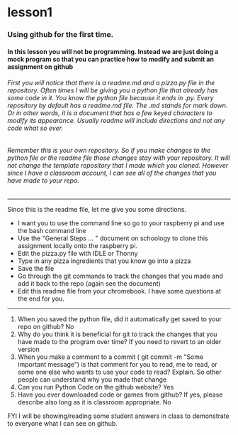 # lesson1
### Using github for the first time.
#### In this lesson you will not be programming.  Instead we are just doing a mock program so that you can practice how to modify and submit an assignment on github
###### First you will notice that there is a readme.md and a pizza.py file in the repository.  Often times I will be giving you a python file that already has some code in it.  You know the python file because it ends in .py.  Every repository by default has a readme.md file.  The .md stands for mark down.  Or in other words, it is a document that has a few keyed characters to modify its appearance.  Usually readme will include directions and not any code what so ever.
###### Remember this is your own repository.  So if you make changes to the python file or the readme file those changes stay with your repository.  It will not change the template repository that I made which you cloned.  However since I have a classroom account, I can see all of the changes that you have made to your repo.
---------------------------------------------
Since this is the readme file, let me give you some directions.
* I want you to use the command line so go to your raspberry pi and use the bash command line
* Use the "General Steps ... " document on schoology to clone this assignment locally onto the raspberry pi.
* Edit the pizza.py file with IDLE or Thonny
* Type in any pizza ingredients that you know go into a pizza
* Save the file
* Go through the git commands to track the changes that you made and add it back to the repo (again see the document)
* Edit this readme file from your chromebook.  I have some questions at the end for you.
---------------------------------------------
1) When you saved the python file, did it automatically get saved to your repo on github? No
2) Why do you think it is beneficial for git to track the changes that you have made to the program over time? If you need to revert to an older version
3) When you make a comment to a commit ( git commit -m "Some important message") is that comment for you to read, me to read, or some one else who wants to use your code to read?  Explain. So other people can understand why you made that change
4) Can you run Python Code on the github website? Yes
5) Have you ever downloaded code or games from github?  If yes, please describe also long as it is classroom appropriate. No

FYI I will be showing/reading some student answers in class to demonstrate to everyone what I can see on github.
